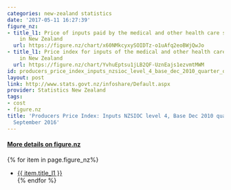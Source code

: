 ```yaml
---
categories: new-zealand statistics
date: '2017-05-11 16:27:39'
figure_nz:
- title_l1: Price of inputs paid by the medical and other health care services industry
    in New Zealand
  url: https://figure.nz/chart/x60NMkcyxySOIDTz-o1uAfq2eoBWjQwJo
- title_l1: Price index for inputs of the medical and other health care services industry
    in New Zealand
  url: https://figure.nz/chart/YvhuEptsu1jLB2QF-UznEajs1ezvmtMWM
id: producers_price_index_inputs_nzsioc_level_4_base_dec_2010_quarter_quarterly_september_2016
layout: post
link: http://www.stats.govt.nz/infoshare/Default.aspx
provider: Statistics New Zealand
tags:
- cost
- figure.nz
title: 'Producers Price Index: Inputs NZSIOC level 4, Base Dec 2010 quarter (Quarterly)
  September 2016'
---
```


<h4><u> More details on figure.nz</u></h4>
{% for item in page.figure_nz%}
<ul class="post-list-l2">
    <li><a href="{{ item.url }}">{{ item.title_l1 }}</a></li>
{% endfor %}
</ul>